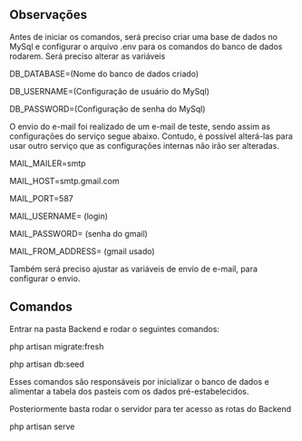 <h2>Observações</h2>

Antes de iniciar os comandos, será preciso criar uma base de dados no MySql e configurar o arquivo .env para os comandos do banco de dados rodarem.
Será preciso alterar as variáveis

<p>DB_DATABASE=(Nome do banco de dados criado)</p>
<p>DB_USERNAME=(Configuração de usuário do MySql)</p>
<p>DB_PASSWORD=(Configuração de senha do MySql)</p>

O envio do e-mail foi realizado de um e-mail de teste, sendo assim as configurações do serviço segue abaixo. Contudo, é possível alterá-las para usar outro serviço que as configurações internas não irão ser alteradas.

<p>MAIL_MAILER=smtp</p>
<p>MAIL_HOST=smtp.gmail.com</p>
<p>MAIL_PORT=587</p>
<p>MAIL_USERNAME= (login)</p>
<p>MAIL_PASSWORD= (senha do gmail)</p>
<p>MAIL_FROM_ADDRESS= (gmail usado)</p>

Também será preciso ajustar as variáveis de envio de e-mail, para configurar o envio.

<h2>Comandos</h2>
<p>Entrar na pasta Backend e rodar o seguintes comandos:</p>

<p>php artisan migrate:fresh</p>

<p>php artisan db:seed</p>

Esses comandos são responsáveis por inicializar o banco de dados e alimentar a tabela dos pasteis com os dados pré-estabelecidos.

Posteriormente basta rodar o servidor para ter acesso as rotas do Backend

php artisan serve
